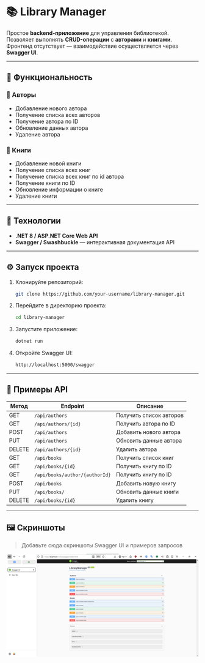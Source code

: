 # 📚 Library Manager

Простое **backend-приложение** для управления библиотекой.  
Позволяет выполнять **CRUD-операции** с **авторами** и **книгами**.  
Фронтенд отсутствует — взаимодействие осуществляется через **Swagger UI**.

---

## 🚀 Функциональность

### 🔸 Авторы

- Добавление нового автора
- Получение списка всех авторов
- Получение автора по ID
- Обновление данных автора
- Удаление автора

### 🔸 Книги

- Добавление новой книги
- Получение списка всех книг
- Получение списка всех книг по id автора
- Получение книги по ID
- Обновление информации о книге
- Удаление книги

---

## 🧩 Технологии

- **.NET 8 / ASP.NET Core Web API**
- **Swagger / Swashbuckle** — интерактивная документация API

---

## ⚙️ Запуск проекта

1. Клонируйте репозиторий:

   ```bash
   git clone https://github.com/your-username/library-manager.git
   ```

2. Перейдите в директорию проекта:

   ```bash
   cd library-manager
   ```

3. Запустите приложение:

   ```bash
   dotnet run
   ```

4. Откройте Swagger UI:
   ```bash
   http://localhost:5000/swagger
   ```

---

## 📘 Примеры API

| Метод  | Endpoint                       | Описание                |
| ------ | ------------------------------ | ----------------------- |
| GET    | `/api/authors`                 | Получить список авторов |
| GET    | `/api/authors/{id}`            | Получить автора по ID   |
| POST   | `/api/authors`                 | Добавить нового автора  |
| PUT    | `/api/authors`                 | Обновить данные автора  |
| DELETE | `/api/authors/{id}`            | Удалить автора          |
| GET    | `/api/books`                   | Получить список книг    |
| GET    | `/api/books/{id}`              | Получить книгу по ID    |
| GET    | `/api/books/author/{authorId}` | Получить книгу по ID    |
| POST   | `/api/books`                   | Добавить новую книгу    |
| PUT    | `/api/books/`                  | Обновить данные книги   |
| DELETE | `/api/books/{id}`              | Удалить книгу           |

---

## 🖼 Скриншоты

> Добавьте сюда скриншоты Swagger UI и примеров запросов

![Swagger Screenshot](screenshots/swaga.png)
